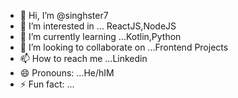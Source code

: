 - 👋 Hi, I’m @singhster7
- 👀 I’m interested in ... ReactJS,NodeJS
- 🌱 I’m currently learning ...Kotlin,Python
- 💞️ I’m looking to collaborate on ...Frontend Projects
- 📫 How to reach me ...Linkedin
- 😄 Pronouns: ...He/hIM
- ⚡ Fun fact: ...

<!---
singhster7/singhster7 is a ✨ special ✨ repository because its `README.md` (this file) appears on your GitHub profile.
You can click the Preview link to take a look at your changes.
--->
